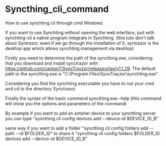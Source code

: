 # Syncthing_cli_command
How to use synchting cli  through cmd Windows


If you want to use Synchting without opening the web interface, just with synchting-cli a native program integrate in Synchting. (this tuto don't talk about Syntrazor, even if we go through the installation of it, syntrazor is the desktop app which allows synchting management via desktop)

Firstly you need to determine the path of the syncthing.exe, considering that you download and install synctrazor with https://github.com/canton7/SyncTrayzor/releases/tag/v1.1.29.
The default path to the syncthing.exe is "C:\Program Files\SyncTrayzor\synchting.exe".

Considering you find the synchting executable you have to run your cmd and cd to the directory Synctrazor.

Finally the syntax of the basic command syncthing.exe -help (this command will show you the options and parameters of the command)

By example if you want to add an antoher device to your syncthing server you can type "syncthing cli config devices add --device-id $DEVICE_ID_B"

same way if you want to add a folder "syncthing cli config folders add --path <yourpath> --id $FOLDER_ID"
to share it "syncthing cli config folders $FOLDER_ID devices add --device-id $DEVICE_ID_B"
